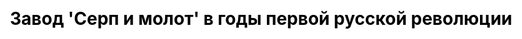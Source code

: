 ---
title: "Завод 'Серп и молот' в годы первой русской революции"
title_inner: "Особенности конструкции"
js: "/js"
css: "/css/base.css"
draft: false
description: "Основание завода и его первые годы"
partial: "chapter_2.html"
type: "django_html"
order: 2
---